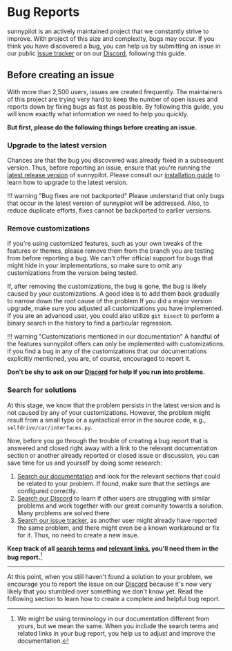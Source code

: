 # Bug Reports

sunnypilot is an actively maintained project that we constantly strive to improve. With project of this size and complexity, bugs may occur. If you think you have discovered a bug, you can help us by submitting an issue in our public [issue tracker](https://github.com/sunnypilot/sunnypilot/issues) or on our [Discord](https://discord.sunnypilot.ai), following this guide.

## Before creating an issue

With more than 2,500 users, issues are created frequently. The maintainers of this project are trying very hard to keep the number of open issues and reports down by fixing bugs as fast as possible. By following this guide, you will know exactly what information we need to help you quickly.

**But first, please do the following things before creating an issue.**

### Upgrade to the latest version

Chances are that the bug you discovered was already fixed in a subsequent version. Thus, before reporting an issue, ensure that you're running the [latest release version](https://github.com/sunnypilot/sunnypilot/releases) of sunnypilot. Please consult our [installation guide](../installation/index.md) to learn how to upgrade to the latest version.

!!! warning "Bug fixes are not backported"
    Please understand that only bugs that occur in the latest version of sunnypilot will be addressed. Also, to reduce duplicate efforts, fixes cannot be backported to earlier versions.

### Remove customizations

If you're using customized features, such as your own tweaks of the features or themes, please remove them from the branch you are testing from before reporting a bug. We can't offer official support for bugs that might hide in your implementations, so make sure to omit any customizations from the version being tested.

If, after removing the customizations, the bug is gone, the bug is likely caused by your customizations. A good idea is to add them back gradually to narrow down the root cause of the problem If you did a major version upgrade, make sure you adjusted all customizations you have implemented. If you are an advanced user, you could also utilize `git bisect` to perform a binary search in the history to find a particular regression.

!!! warning "Customizations mentioned in our documentation"
    A handful of the features sunnypilot offers can only be implemented with customizations. if you find a bug in any of the customizations that our documentations explicitly mentioned, you are, of course, encouraged to report it.

**Don't be shy to ask on our [Discord](https://discord.sunnypilot.ai) for help if you run into problems.**

### Search for solutions

At this stage, we know that the problem persists in the latest version and is not caused by any of your customizations. However, the problem might result from a small typo or a syntactical error in the source code, e.g., `selfdrive/car/interfaces.py`.

Now, before you go through the trouble of creating a bug report that is answered and closed right away with a link to the relevant documentation section or another already reported or closed issue or discussion, you can save time for us and yourself by doing some research:

1. [Search our documentation] and look for the relevant sections that could be related to your problem. If found, make sure that the settings are configured correctly.
2. [Search our Discord](https://discord.sunnypilot.ai) to learn if other users are struggling with similar problems and work together with our great comunity towards a solution. Many problems are solved there.
3. [Search our issue tracker](https://github.com/sunnypilot/sunnypilot/issues), as another user might already have reported the same problem, and there might even be a known workaround or fix for it. Thus, no need to create a new issue.

[Search our documentation]: ?q=

**Keep track of all <u>search terms</u> and <u>relevant links</u>, you'll need them in the bug report.**[^1]

  [^1]:
    We might be using terminology in our documentation different from yours, but we mean the same. When you include the search terms and related links in your bug report, you help us to adjust and improve the documentation. 

---

At this point, when you still haven't found a solution to your problem, we encourage you to report the issue on our [Discord](https://discord.sunnypilot.ai) because it's now very likely that you stumbled over something we don't know yet. Read the following section to learn how to create a complete and helpful bug report.


